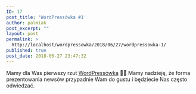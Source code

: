 ```yaml
---
ID: 17
post_title: 'WordPressówka #1'
author: palmiak
post_excerpt: ""
layout: post
permalink: >
  http://localhost/wordpressowka/2018/06/27/wordpressowka-1/
published: true
post_date: 2018-06-27 23:47:32
---
```

<!-- wp:paragraph -->
<p> Mamy dla Was pierwszy rzut <a href="https://www.facebook.com/wordpressowka/?__tn__=K-R&amp;eid=ARCO9b4Cq9niv6F-cSxBFUfX3C9sGFNAXypiFXXtFoWutVbs0SHpoWVgIll97fo4aAFaxnSypClOL6ju&amp;fref=mentions&amp;__xts__%5B0%5D=68.ARBHNh3EMlb37-NynwRzUMmIn4KGc-RAN3o__0JxoXSBJ2QWrpawLF8uUCMGAPiC0wHbPvIr7K61KWQgBtEtEJvbns_nsN_YW55h_5G7GJolQnFc30D6m7AWobDqT-cYnk8hc8ts9GOqz9L-9W2uRDi72UYOTzj2lMwHEkQDlBakShMc_twinkWFjwMF2F0mkmQxook7wRNnw2RJug1guH4oVOzLe0JraYijcqpsUKKsVU97ydE157IVZdPASR7h5fHzq_L6P-PC3ejE9foYiYdaEQjsOfSn7j_DqmlkNlHxEVp0wl-Ib3TrjWNDtQ_AWPH4UaCWdu6z-bqmdBO1zDCqTkbL">WordPressówka</a> 🦉😍 Mamy nadzieję, że forma prezentowania newsów przypadnie Wam do gustu i będziecie Nas często odwiedzać.</p>
<!-- /wp:paragraph -->

<!-- wp:acf/owl-link {"id":"block_5c5a12b45a50f","data":{"field_5c5706bb6e493":"\u003cp\u003eUps! Uwaga, dziura w WordPressie - poważny błąd, który czeka na oficjalną łatkę. Tutaj szczegóły:\u003cspan class=\u0022text_exposed_show\u0022\u003e\u003cbr /\u003e\u003c/span\u003e\u003c/p\u003e","field_5c5706f36e494":{"title":"WARNING: WordPress File Delete to Code Execution","url":"https://blog.ripstech.com/2018/wordpress-file-delete-to-code-execution/","target":"_blank"}},"name":"acf/owl-link","align":"","mode":"preview"} /-->

<!-- wp:acf/owl-link {"id":"block_5c5a12f45a510","data":{"field_5c5706bb6e493":"\u003cp\u003eAgencja 10up przygotowała świetną rzecz, a mianowicie template dla użytkowników Sketch dzięki któremu ux-owcy z łatwością zaprezentują nowości jakie wprowadzone zostaną z WordPress 5.0.\u003c/p\u003e","field_5c5706f36e494":{"title":"SketchPress","url":"https://github.com/10up/SketchPress","target":"_blank"}},"name":"acf/owl-link","align":"","mode":"preview"} /-->

<!-- wp:acf/owl-link {"id":"block_5c5a13215a511","data":{"field_5c5706bb6e493":"\u003cp\u003eNa blogu 10up znajdziecie również nowy artykuł, z którego dowiecie w jaki sposób agencja przeprowadziło testy użyteczności edytora Gutenberg. A jak Wy uważacie? Czy nowy panel edycji jest wygodny i intuicyjny?\u003c/p\u003e","field_5c5706f36e494":{"title":"User Testing Gutenberg","url":"https://10up.com/blog/2018/user-testing-gutenberg/","target":"_blank"}},"name":"acf/owl-link","align":"","mode":"preview"} /-->

<!-- wp:acf/owl-link {"id":"block_5c5a13505a512","data":{"field_5c5706bb6e493":"\u003cp\u003eWordCamp Poznań już za tydzień. Warto się na niego przygotować. Z tej okazji poradnik z konkretami od \u003ca class=\u0022profileLink\u0022 href=\u0022https://www.facebook.com/anoriell.eu/?__tn__=K-R\u0026amp;eid=ARBvTxjf6DdsVuMIvcryj-f3HWMON0o5PmmxjMA7LMiE3W48LbM5XwwgfAMyCPaq2c_7flsU4HIFxzXt\u0026amp;fref=mentions\u0026amp;__xts__%5B0%5D=68.ARBHNh3EMlb37-NynwRzUMmIn4KGc-RAN3o__0JxoXSBJ2QWrpawLF8uUCMGAPiC0wHbPvIr7K61KWQgBtEtEJvbns_nsN_YW55h_5G7GJolQnFc30D6m7AWobDqT-cYnk8hc8ts9GOqz9L-9W2uRDi72UYOTzj2lMwHEkQDlBakShMc_twinkWFjwMF2F0mkmQxook7wRNnw2RJug1guH4oVOzLe0JraYijcqpsUKKsVU97ydE157IVZdPASR7h5fHzq_L6P-PC3ejE9foYiYdaEQjsOfSn7j_DqmlkNlHxEVp0wl-Ib3TrjWNDtQ_AWPH4UaCWdu6z-bqmdBO1zDCqTkbL\u0022 data-hovercard=\u0022/ajax/hovercard/page.php?id=117816795064333\u0026amp;extragetparams=%7B%22__tn__%22%3A%22%2CdK-R-R%22%2C%22eid%22%3A%22ARBvTxjf6DdsVuMIvcryj-f3HWMON0o5PmmxjMA7LMiE3W48LbM5XwwgfAMyCPaq2c_7flsU4HIFxzXt%22%2C%22fref%22%3A%22mentions%22%7D\u0022 data-hovercard-prefer-more-content-show=\u00221\u0022\u003eKatarzyna Janoska - anoriell.eu\u003c/a\u003e:\u003c/p\u003e","field_5c5706f36e494":{"title":"Niezbędnik konferencyjny – 5 rzeczy, które musisz ze sobą mieć","url":"https://katarzynajanoska.pl/niezbednik-konferencyjny/","target":"_blank"}},"name":"acf/owl-link","align":"","mode":"preview"} /-->

<!-- wp:acf/owl-link {"id":"block_5c5a13885a513","data":{"field_5c5706bb6e493":"\u003cp\u003eFirma \u003ca class=\u0022profileLink\u0022 href=\u0022https://www.facebook.com/wpengine/?__tn__=K-R\u0026amp;eid=ARDgtWPxzCiguDR8JIiC\u002d\u002dOzJ9sVmcQKTdCNub1Ql3gXaTvuf7Oj9mKKCx7miIFqSiJI6oGW46QLXqcn\u0026amp;fref=mentions\u0026amp;__xts__%5B0%5D=68.ARBHNh3EMlb37-NynwRzUMmIn4KGc-RAN3o__0JxoXSBJ2QWrpawLF8uUCMGAPiC0wHbPvIr7K61KWQgBtEtEJvbns_nsN_YW55h_5G7GJolQnFc30D6m7AWobDqT-cYnk8hc8ts9GOqz9L-9W2uRDi72UYOTzj2lMwHEkQDlBakShMc_twinkWFjwMF2F0mkmQxook7wRNnw2RJug1guH4oVOzLe0JraYijcqpsUKKsVU97ydE157IVZdPASR7h5fHzq_L6P-PC3ejE9foYiYdaEQjsOfSn7j_DqmlkNlHxEVp0wl-Ib3TrjWNDtQ_AWPH4UaCWdu6z-bqmdBO1zDCqTkbL\u0022 data-hovercard=\u0022/ajax/hovercard/page.php?id=174338385953299\u0026amp;extragetparams=%7B%22__tn__%22%3A%22%2CdK-R-R%22%2C%22eid%22%3A%22ARDgtWPxzCiguDR8JIiC\u002d\u002dOzJ9sVmcQKTdCNub1Ql3gXaTvuf7Oj9mKKCx7miIFqSiJI6oGW46QLXqcn%22%2C%22fref%22%3A%22mentions%22%7D\u0022 data-hovercard-prefer-more-content-show=\u00221\u0022\u003eWP Engine\u003c/a\u003e kupiła \u003ca class=\u0022profileLink\u0022 href=\u0022https://www.facebook.com/studiopress/?__tn__=K-R\u0026amp;eid=ARABGMOl7TCYBxgG3ARU5OdNw6kSNlZNmDqzPVOZ1yV3BZPv6AfkTMCdwQ60Cl07cOVgKSgvM1d0bJmV\u0026amp;fref=mentions\u0026amp;__xts__%5B0%5D=68.ARBHNh3EMlb37-NynwRzUMmIn4KGc-RAN3o__0JxoXSBJ2QWrpawLF8uUCMGAPiC0wHbPvIr7K61KWQgBtEtEJvbns_nsN_YW55h_5G7GJolQnFc30D6m7AWobDqT-cYnk8hc8ts9GOqz9L-9W2uRDi72UYOTzj2lMwHEkQDlBakShMc_twinkWFjwMF2F0mkmQxook7wRNnw2RJug1guH4oVOzLe0JraYijcqpsUKKsVU97ydE157IVZdPASR7h5fHzq_L6P-PC3ejE9foYiYdaEQjsOfSn7j_DqmlkNlHxEVp0wl-Ib3TrjWNDtQ_AWPH4UaCWdu6z-bqmdBO1zDCqTkbL\u0022 data-hovercard=\u0022/ajax/hovercard/page.php?id=118735501473471\u0026amp;extragetparams=%7B%22__tn__%22%3A%22%2CdK-R-R%22%2C%22eid%22%3A%22ARABGMOl7TCYBxgG3ARU5OdNw6kSNlZNmDqzPVOZ1yV3BZPv6AfkTMCdwQ60Cl07cOVgKSgvM1d0bJmV%22%2C%22fref%22%3A%22mentions%22%7D\u0022 data-hovercard-prefer-more-content-show=\u00221\u0022\u003eStudioPress\u003c/a\u003e, czyli twórców Genesis Framework. We wpisie na swoim blogu tłumaczą czemu...\u003c/p\u003e","field_5c5706f36e494":{"title":"Why WP Engine is Acquiring StudioPress","url":"https://wpengine.com/blog/why-wp-engine-is-acquiring-studiopress/","target":"_blank"}},"name":"acf/owl-link","align":"","mode":"preview"} /-->

<!-- wp:acf/owl-link {"id":"block_5c5a13a65a514","data":{"field_5c5706bb6e493":"\u003cp\u003eA dla relaksu, po pracy polecamy Office Yoga TV - jest to projekt Zaca Gordona, na co dzień znanego z prac nad Gutenbergiem i kursów Javascript dla WordPressa. W każdą środę o 18:00 czasu polskiego możecie wziąć udział w lekcji yogi na żywo \u003cspan class=\u0022_47e3 _5mfr\u0022 title=\u0022Emotikon smile\u0022\u003e\u003cimg class=\u0022img\u0022 role=\u0022presentation\u0022 src=\u0022https://static.xx.fbcdn.net/images/emoji.php/v9/t4c/1/16/1f642.png\u0022 alt=\u0022\u0022 width=\u002216\u0022 height=\u002216\u0022 /\u003e\u003c/span\u003e\u003c/p\u003e","field_5c5706f36e494":{"title":"Stretch, Breath \u0026amp; Meditate","url":"https://officeyoga.tv/","target":"_blank"}},"name":"acf/owl-link","align":"","mode":"preview"} /-->
